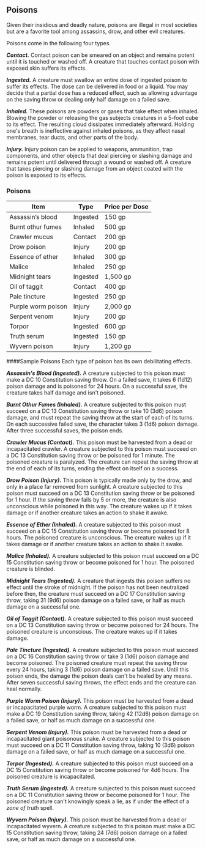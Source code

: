 Poisons
-------
Given their insidious and deadly nature, poisons are illegal in most societies but are a favorite tool among assassins, drow, and other evil creatures.

Poisons come in the following four types.

**_Contact._** Contact poison can be smeared on an object and remains potent until it is touched or washed off. A creature that touches contact poison with exposed skin suffers its effects.

**_Ingested._** A creature must swallow an entire dose of ingested poison to suffer its effects. The dose can be delivered in food or a liquid. You may decide that a partial dose has a reduced effect, such as allowing advantage on the saving throw or dealing only half damage on a failed save.

**_Inhaled._** These poisons are powders or gases that take effect when inhaled. Blowing the powder or releasing the gas subjects creatures in a 5-­foot cube to its effect. The resulting cloud dissipates immediately afterward. Holding one's breath is ineffective against inhaled poisons, as they affect nasal membranes, tear ducts, and other parts of the body.

**_Injury._** Injury poison can be applied to weapons, ammunition, trap components, and other objects that deal piercing or slashing damage and remains potent until delivered through a wound or washed off. A creature that takes piercing or slashing damage from an object coated with the poison is exposed to its effects.

### Poisons

**Item**           | **Type** | **Price per Dose**
------------------ | -------- | ------------------
Assassin’s blood   | Ingested | 150 gp
Burnt othur fumes  | Inhaled  | 500 gp
Crawler mucus      | Contact  | 200 gp
Drow poison        | Injury   | 200 gp
Essence of ether   | Inhaled  | 300 gp
Malice             | Inhaled  | 250 gp
Midnight tears     | Ingested | 1,500 gp
Oil of taggit      | Contact  | 400 gp
Pale tincture      | Ingested | 250 gp
Purple worm poison | Injury   | 2,000 gp
Serpent venom      | Injury   | 200 gp
Torpor             | Ingested | 600 gp
Truth serum        | Ingested | 150 gp
Wyvern poison      | Injury   | 1,200 gp

####Sample Poisons Each type of poison has its own debilitating effects.

**_Assassin's Blood (Ingested)._** A creature subjected to this poison must make a DC 10 Constitution saving throw. On a failed save, it takes 6 (1d12) poison damage and is poisoned for 24 hours. On a successful save, the creature takes half damage and isn't poisoned.

**_Burnt Othur Fumes (Inhaled)._** A creature subjected to this poison must succeed on a DC 13 Constitution saving throw or take 10 (3d6) poison damage, and must repeat the saving throw at the start of each of its turns. On each successive failed save, the character takes 3 (1d6) poison damage. After three successful saves, the poison ends.

**_Crawler Mucus (Contact)._** This poison must be harvested from a dead or incapacitated crawler. A creature subjected to this poison must succeed on a DC 13 Constitution saving throw or be poisoned for 1 minute. The poisoned creature is paralyzed. The creature can repeat the saving throw at the end of each of its turns, ending the effect on itself on a success.

**_Drow Poison (Injury)._** This poison is typically made only by the drow, and only in a place far removed from sunlight. A creature subjected to this poison must succeed on a DC 13 Constitution saving throw or be poisoned for 1 hour. If the saving throw fails by 5 or more, the creature is also unconscious while poisoned in this way. The creature wakes up if it takes damage or if another creature takes an action to shake it awake.

**_Essence of Ether (Inhaled)._** A creature subjected to this poison must succeed on a DC 15 Constitution saving throw or become poisoned for 8 hours. The poisoned creature is unconscious. The creature wakes up if it takes damage or if another creature takes an action to shake it awake.

**_Malice (Inhaled)._** A creature subjected to this poison must succeed on a DC 15 Constitution saving throw or become poisoned for 1 hour. The poisoned creature is blinded.

**_Midnight Tears (Ingested)._** A creature that ingests this poison suffers no effect until the stroke of midnight. If the poison has not been neutralized before then, the creature must succeed on a DC 17 Constitution saving throw, taking 31 (9d6) poison damage on a failed save, or half as much damage on a successful one.

**_Oil of Taggit (Contact)._** A creature subjected to this poison must succeed on a DC 13 Constitution saving throw or become poisoned for 24 hours. The poisoned creature is unconscious. The creature wakes up if it takes damage.

**_Pale Tincture (Ingested)._** A creature subjected to this poison must succeed on a DC 16 Constitution saving throw or take 3 (1d6) poison damage and become poisoned. The poisoned creature must repeat the saving throw every 24 hours, taking 3 (1d6) poison damage on a failed save. Until this poison ends, the damage the poison deals can't be healed by any means. After seven successful saving throws, the effect ends and the creature can heal normally.

**_Purple Worm Poison (Injury)._** This poison must be harvested from a dead or incapacitated purple worm. A creature subjected to this poison must make a DC 19 Constitution saving throw, taking 42 (12d6) poison damage on a failed save, or half as much damage on a successful one.

**_Serpent Venom (Injury)._** This poison must be harvested from a dead or incapacitated giant poisonous snake. A creature subjected to this poison must succeed on a DC 11 Constitution saving throw, taking 10 (3d6) poison damage on a failed save, or half as much damage on a successful one.

**_Torpor (Ingested)._** A creature subjected to this poison must succeed on a DC 15 Constitution saving throw or become poisoned for 4d6 hours. The poisoned creature is incapacitated.

**_Truth Serum (Ingested)._** A creature subjected to this poison must succeed on a DC 11 Constitution saving throw or become poisoned for 1 hour. The poisoned creature can't knowingly speak a lie, as if under the effect of a _zone of truth_ spell.

**_Wyvern Poison (Injury)._** This poison must be harvested from a dead or incapacitated wyvern. A creature subjected to this poison must make a DC 15 Constitution saving throw, taking 24 (7d6) poison damage on a failed save, or half as much damage on a successful one.
